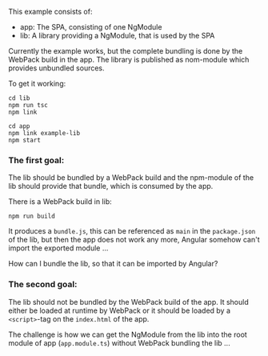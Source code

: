 This example consists of:

- app: The SPA, consisting of one NgModule
- lib: A library providing a NgModule, that is used by the SPA

Currently the example works, but the complete bundling is done by the WebPack build in the app. The library is published as nom-module which provides unbundled sources.

To get it working:

	cd lib
	npm run tsc
	npm link
	
	cd app
	npm link example-lib
	npm start
	

### The first goal:

The lib should be bundled by a WebPack build and the npm-module of the lib should provide that bundle, which is consumed by the app.

There is a WebPack build in lib:

	npm run build
	
It produces a `bundle.js`, this can be referenced as `main` in the `package.json` of the lib, but then the app does not work any more, Angular somehow can't import the exported module ...

How can I bundle the lib, so that it can be imported by Angular?


### The second goal:

The lib should not be bundled by the WebPack build of the app. It should either be loaded at runtime by WebPack or it should be loaded by a `<script>`-tag on the `index.html` of the app.

The challenge is how we can get the NgModule from the lib into the root module of app (`app.module.ts`) without WebPack bundling the lib ...
